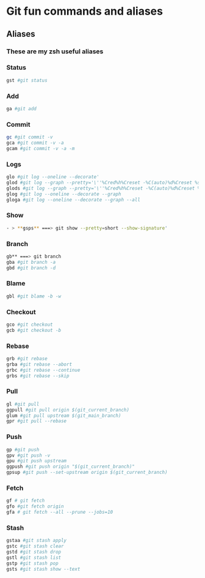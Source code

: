 # Git fun commands and aliases

## Aliases

### These are my zsh useful aliases 

### Status

```bash
gst #git status
```

### Add

```bash
ga #git add
```

### Commit

```bash
gc #git commit -v
gca #git commit -v -a
gcam #git commit -v -a -m
```

### Logs

```bash
glo #git log --oneline --decorate'
glod #git log --graph --pretty='\''%Cred%h%Creset -%C(auto)%d%Creset %s %Cgreen(%ad) %C(bold blue)<%an>%Creset'\
glods #git log --graph --pretty='\''%Cred%h%Creset -%C(auto)%d%Creset %s %Cgreen(%ad) %C(bold blue)<%an>%Creset'\'' --date=short
glog #git log --oneline --decorate --graph
gloga #git log --oneline --decorate --graph --all
```

### Show

```bash
- > **gsps** ===> git show --pretty=short --show-signature'
```

### Branch

```bash
gb** ===> git branch
gba #git branch -a
gbd #git branch -d
```

### Blame

```bash
gbl #git blame -b -w
```

### Checkout

```bash
gco #git checkout
gcb #git checkout -b
```
### Rebase

```bash
grb #git rebase
grba #git rebase --abort
grbc #git rebase --continue
grbs #git rebase --skip
```

### Pull

```bash
gl #git pull
ggpull #git pull origin $(git_current_branch)
glum #git pull upstream $(git_main_branch)
gpr #git pull --rebase
```

### Push

```bash
gp #git push
gpv #git push -v
gpu #git push upstream
ggpush #git push origin "$(git_current_branch)"
gpsup #git push --set-upstream origin $(git_current_branch)
```

### Fetch

```bash
gf # git fetch
gfo #git fetch origin
gfa # git fetch --all --prune --jobs=10
```

### Stash

``` bash
gstaa #git stash apply
gstc #git stash clear
gstd #git stash drop
gstl #git stash list
gstp #git stash pop
gsts #git stash show --text
```
